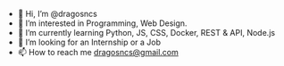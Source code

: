 - 👋 Hi, I’m @dragosncs
- 👀 I’m interested in Programming, Web Design.
- 🌱 I’m currently learning Python, JS, CSS, Docker, REST & API, Node.js
- 💞️ I’m looking for an Internship or a Job
- 📫 How to reach me dragosncs@gmail.com

<!---
dragosncs/dragosncs is a ✨ special ✨ repository because its `README.md` (this file) appears on your GitHub profile.
You can click the Preview link to take a look at your changes.
--->
